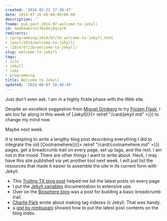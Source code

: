 ```yaml
---
created: '2024-02-22 17:38:47'
date: 2014-07-26 00:00:00+00:00
description: ''
fname: pub.post.2014.07.welcome-to-jekyll
id: 4mdk5wbs7ur30x6oj0qrar0
redirects:
- /programming/2014/07/20_welcome-to-jekyll.html
- /post/2014/welcome-to-jekyll/
- /2014/07/26/welcome-to-jekyll/
slug: welcome-to-jekyll
tags:
- site
- jekyll
- ruby
- programming
title: Welcome to Jekyll
updated: '2024-08-07 18:40:49'
---
```


Just don't even ask. I am in a highly fickle phase with the Web site.
<!--more-->

Despite an excellent suggestion from [Miguel Grinberg](http://blog.miguelgrinberg.com/) to try [Frozen Flask](http://pythonhosted.org/Frozen-Flask/), I am too far along in this week of [Jekyll]({{< relref "/card/jekyll.md" >}}) to change  my mind now.

Maybe next week.

It is tempting to write a lengthy blog post describing everything I did to  integrate the old [Coolnamehere]({{< relref "/card/coolnamehere.md" >}}) pages, get a breadcrumb trail on every page, set up tags, and the rest. I am not in the mood. There are other things I want to write about. Heck, I may have this site published via  yet another tool next week. I will just list the resources that made it  easier to assemble the site in its current form with Jekyll.

* This [Trường TX blog post](https://truongtx.me/2012/12/27/jekyll-create-a-list-of-lastest-posts) helped me list the latest posts on every page
* I put the [Jekyll variables](http://jekyllrb.com/docs/variables/) documentation to extensive use.
* Over on the [Biosphere blog](http://biosphere.cc/software-engineering/jekyll-breadcrumbs-navigation-plugin/) was a post for building a basic breadcrumb trail.
* [Charlie Park](http://charliepark.org/tags-in-jekyll/) wrote about making tag indexes in Jekyll. That was handy.
* a [gist by nimbupani](https://gist.github.com/nimbupani/1421828) showed how to put the latest post contents on the blog index.
